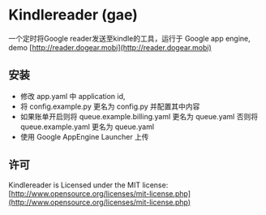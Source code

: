 # Kindlereader (gae)

一个定时将Google reader发送至kindle的工具，运行于 Google app engine, demo [http://reader.dogear.mobi](http://reader.dogear.mobi)

## 安装

* 修改 app.yaml 中 application id,
* 将 config.example.py 更名为 config.py 并配置其中内容
* 如果账单开启则将 queue.example.billing.yaml 更名为 queue.yaml 否则将 queue.example.yaml 更名为 queue.yaml
* 使用 Google AppEngine Launcher 上传

## 许可

Kindlereader is Licensed under the MIT license: [http://www.opensource.org/licenses/mit-license.php](http://www.opensource.org/licenses/mit-license.php)
